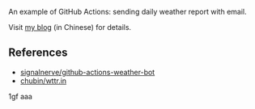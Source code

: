 An example of GitHub Actions: sending daily weather report with email.

Visit [my blog](http://www.ruanyifeng.com/blog/2019/12/github_actions.html) (in Chinese) for details.

## References

- [signalnerve/github-actions-weather-bot](https://github.com/signalnerve/github-actions-weather-bot)
- [chubin/wttr.in](https://github.com/chubin/wttr.in)


1gf
aaa

